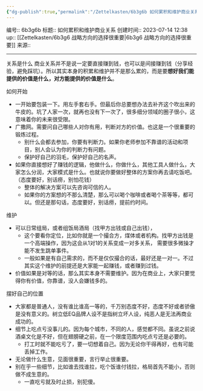 ```yaml
---
{"dg-publish":true,"permalink":"/Zettelkasten/6b3g6b 如何累积和维护商业关系/","dgPassFrontmatter":true}
---
```


编号:: 6b3g6b
标题:: 如何累积和维护商业关系
创建时间:: 2023-07-14 12:38
up:: [[Zettelkasten/6b3g6 战略方向的选择很重要\|6b3g6 战略方向的选择很重要]]
来源:: 

---
关系是什么
商业关系并不是说一定要直接赚到钱，也可以是间接赚到钱（分享经验，避免踩坑）。所以其实本身的积累和维护并不是那么累的，而是要**想好我们能提供的价值是什么，对方能提供的价值是什么**。

如何开始
- 一开始要包装一下。用左手套右手。但最后你总要想办法去补齐这个吹出来的牛皮的。坑了人家一次，就再也没有下一次了，很多细分领域的圈子很小，这意味着你的未来很受限。
- 广撒网。需要问自己哪些人对你有用，判断对方的价值。也这是一个很重要的锻炼过程。
	- 别什么会都去参加，你要有判断力。如果你老师参加不靠谱的活动和项目，别人会认为你的判断力有问题。
	- 保护好自己的羽毛，保护好自己的名声。
- 如果你直接想好了赚钱的逻辑，他做什么，你做什么，其他工具人做什么，大家怎么分润，大家模式是什么。也就说你要做好整体的方案你再去请吃饭吧。（态度要好，别话痨，别怕花钱）
	- 整体的解决方案可以先咨询可信的人。
	- 如果你的方案想的不那么清楚，那么可以喝个咖啡或者喝个茶等等，都可以。但还是那句话，态度要好，别话痨，提前约时间。

维护
- 可以日常组局，或者组饭局酒局（找甲方出钱或自己出钱），
	- 这个要看你定位，比如你就是一个撮合方，煤体或者机构。找甲方出钱是一个高端操作，因为这会从1对1的关系变成一对多关系，  需要很多微操才能不发生跳单事件。
	- 一般如果是有自己需求的，而不是仅仅撮合的话，最好还是一对一。不过其实这个维护的前提还是大家能一起赚钱，或者赚到过钱。
- 价值如果是对等的话，那么其实本身不需要维护。因为在商业上，大家只要觉得你有价值，你靠谱，没人会嫌钱多的。

摆好自己的位置
- 大家都是普通人，没有谁比谁高一等的，千万别态度不好，态度不好或者骄傲是没有意义的。树立低EQ品牌人设不是指树立坏人设，纯恶人是无法再商业成功的。
- 细节上吃点亏没事儿的。因为每个城市，不同的人，感觉都不同。虽说之前说酒桌文化是不好，但在翅膀硬之前，在一个限度范围内吃点亏还是必要的。
	- 打工时就不能吃亏了，要一切想着自己。因为无论你干得再好，也有可能丢掉工作。
- 无论做什么生意，见面很重要，言行举止很重要。
- 别在乎一些细节，比如谁去找谁拉，吃个饭谁付钱拉，格局首先不能小，否则做不成生意的。
	- 一直吃亏就及时止损，别犯傻。


